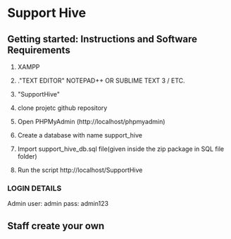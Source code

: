 # Support Hive

## Getting started: Instructions and Software Requirements

1. XAMPP

1. ."TEXT EDITOR" NOTEPAD++ OR SUBLIME TEXT 3 / ETC.

1. "SupportHive"

1. clone projetc github repository

1. Open PHPMyAdmin (http://localhost/phpmyadmin)

1. Create a database with name support_hive

1. Import support_hive_db.sql file(given inside the zip package in SQL file folder)

1. Run the script http://localhost/SupportHive

### **LOGIN DETAILS**

Admin
user: admin
pass: admin123

## Staff create your own

